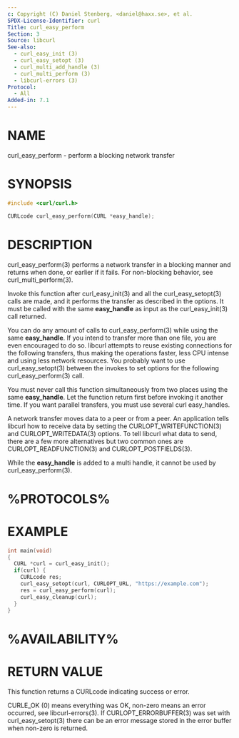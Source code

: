 ```yaml
---
c: Copyright (C) Daniel Stenberg, <daniel@haxx.se>, et al.
SPDX-License-Identifier: curl
Title: curl_easy_perform
Section: 3
Source: libcurl
See-also:
  - curl_easy_init (3)
  - curl_easy_setopt (3)
  - curl_multi_add_handle (3)
  - curl_multi_perform (3)
  - libcurl-errors (3)
Protocol:
  - All
Added-in: 7.1
---
```


# NAME

curl_easy_perform - perform a blocking network transfer

# SYNOPSIS

~~~c
#include <curl/curl.h>

CURLcode curl_easy_perform(CURL *easy_handle);
~~~

# DESCRIPTION

curl_easy_perform(3) performs a network transfer in a blocking manner and
returns when done, or earlier if it fails. For non-blocking behavior, see
curl_multi_perform(3).

Invoke this function after curl_easy_init(3) and all the curl_easy_setopt(3)
calls are made, and it performs the transfer as described in the options. It
must be called with the same **easy_handle** as input as the curl_easy_init(3)
call returned.

You can do any amount of calls to curl_easy_perform(3) while using the same
**easy_handle**. If you intend to transfer more than one file, you are even
encouraged to do so. libcurl attempts to reuse existing connections for the
following transfers, thus making the operations faster, less CPU intense and
using less network resources. You probably want to use curl_easy_setopt(3)
between the invokes to set options for the following curl_easy_perform(3)
call.

You must never call this function simultaneously from two places using the
same **easy_handle**. Let the function return first before invoking it another
time. If you want parallel transfers, you must use several curl easy_handles.

A network transfer moves data to a peer or from a peer. An application tells
libcurl how to receive data by setting the CURLOPT_WRITEFUNCTION(3) and
CURLOPT_WRITEDATA(3) options. To tell libcurl what data to send, there are a
few more alternatives but two common ones are CURLOPT_READFUNCTION(3) and
CURLOPT_POSTFIELDS(3).

While the **easy_handle** is added to a multi handle, it cannot be used by
curl_easy_perform(3).

# %PROTOCOLS%

# EXAMPLE

~~~c
int main(void)
{
  CURL *curl = curl_easy_init();
  if(curl) {
    CURLcode res;
    curl_easy_setopt(curl, CURLOPT_URL, "https://example.com");
    res = curl_easy_perform(curl);
    curl_easy_cleanup(curl);
  }
}
~~~

# %AVAILABILITY%

# RETURN VALUE

This function returns a CURLcode indicating success or error.

CURLE_OK (0) means everything was OK, non-zero means an error occurred, see
libcurl-errors(3). If CURLOPT_ERRORBUFFER(3) was set with curl_easy_setopt(3)
there can be an error message stored in the error buffer when non-zero is
returned.
